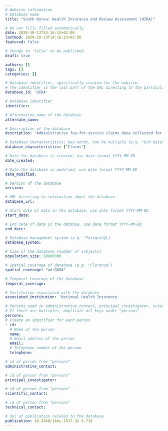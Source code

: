 ```yaml
---
# Website information
# Database name
title: "South Korea: Health Insurance and Review Assessment (HIRA)"

# Do not fill; filled automatically
date: 2020-10-13T14:16:13+02:00
lastmod: 2020-10-13T14:16:13+02:00
featured: false

# Change to 'false' to be published
draft: true

authors: []
tags: []
categories: []

# Database identifier, specifically created for the website.
# The identifier is the last part of the URL directing to the particular database
database_id: 'HIRA'

# Database identifier
identifier:

# Alternative name of the database
alternate_name:

# Description of the database
description: 'Administrative fee-for-service claims data collected for healthcare reimbursement, including healthcare services such as treatments, pharmaceuticals, procedures, and diagnoses.'

# Database characteristics; key words, can be multiple (e.g. "EHR data", "Primary care records")
database_characteristics: ["Claims"]

# Date the database is created, use date format YYYY-MM-DD
date_created:

# Date the database is modified, use date format YYYY-MM-DD
date_modified:

# Version of the database
version:

# URL directing to information about the database
database_url:

# Start date of data in the database, use date format YYYY-MM-DD
start_date:

# End date of data in the databse, use date format YYYY-MM-DD
end_date:

# Database management system (e.g. "PostgreSQL)
database_system:

# Size of the database (number of subjects)
population_size: 50000000

# Spatial coverage of database (e.g. "Florence")
spatial_coverage: "wd:Q884"

# Temporal coverage of the database
temporal_coverage:

# Institution associated with the database
associated_institution: 'National Health Insurance'

# Persons used in administrative_contact, principal_investigator, scientific_contact, technical_contact
# If there are multiples, duplicate all keys under "persons"
persons:
# Create an identifier for each person
- id:
  # Name of the person
  name:
  # Email address of the person
  email:
  # Telephone number of the person
  telephone:

# id of person from "persons"
administrative_contact:

# id of person from "persons"
principal_investigator:

# id of person from "persons"
scientific_contact:

# id of person from "persons"
technical_contact:

# doi of publication related to the database
publication: 10.3346/jkms.2017.32.5.718
---
```

